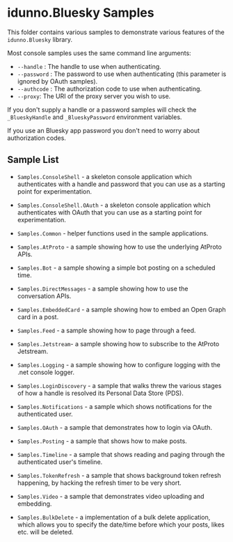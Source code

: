 # idunno.Bluesky Samples

This folder contains various samples to demonstrate various features of the `idunno.Bluesky` library.

Most console samples uses the same command line arguments:

* `--handle` : The handle to use when authenticating.
* `--password` : The password to use when authenticating (this parameter is ignored by OAuth samples).
* `--authcode` : The authorization code to use when authenticating.
* `--proxy`: The URI of the proxy server you wish to use.

If you don't supply a handle or a password samples will check the `_BlueskyHandle` and `_BlueskyPassword` environment variables.

If you use an Bluesky app password you don't need to worry about authorization codes.

## Sample List

* `Samples.ConsoleShell` - a skeleton console application which authenticates with a handle and password that you can use as a starting point for experimentation.
* `Samples.ConsoleShell.OAuth` - a skeleton console application which authenticates with OAuth that you can use as a starting point for experimentation.
* `Samples.Common` - helper functions used in the sample applications.

* `Samples.AtProto` - a sample showing how to use the underlying AtProto APIs.
* `Samples.Bot` - a sample showing a simple bot posting on a scheduled time.
* `Samples.DirectMessages` - a sample showing how to use the conversation APIs.
* `Samples.EmbeddedCard` - a sample showing how to embed an Open Graph card in a post.
* `Samples.Feed` - a sample showing how to page through a feed.
* `Samples.Jetstream`- a sample showing how to subscribe to the AtProto Jetstream.
* `Samples.Logging` - a sample showing how to configure logging with the .net console logger.
* `Samples.LoginDiscovery` - a sample that walks threw the various stages of how a handle is resolved its Personal Data Store (PDS).
* `Samples.Notifications` - a sample which shows notifications for the authenticated user.
* `Samples.OAuth` - a sample that demonstrates how to login via OAuth.
* `Samples.Posting` - a sample that shows how to make posts.
* `Samples.Timeline` - a sample that shows reading and paging through the authenticated user's timeline.
* `Samples.TokenRefresh` - a sample that shows background token refresh happening, by hacking the refresh timer to be very short.
* `Samples.Video` - a sample that demonstrates video uploading and embedding.

* `Samples.BulkDelete` - a implementation of a bulk delete application, which allows you to specify the date/time before which your posts, likes etc. will be deleted.
